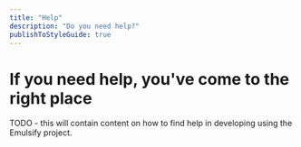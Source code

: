 ```yaml
---
title: "Help"
description: "Do you need help?"
publishToStyleGuide: true
---
```


# If you need help, you've come to the right place

TODO - this will contain content on how to find help in 
developing using the Emulsify project.
